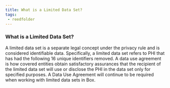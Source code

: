 ```yaml
---
title: What is a Limited Data Set?
tags:
 - reedfolder
---
```


### What is a Limited Data Set?

A limited data set is a separate legal concept under the privacy rule and is considered identifiable data. Specifically, a limited data set refers to PHI that has had the following 16 unique identifiers removed. A data use agreement is how covered entities obtain satisfactory assurances that the recipient of the limited data set will use or disclose the PHI in the data set only for specified purposes. A Data Use Agreement will continue to be required when working with limited data sets in Box.
